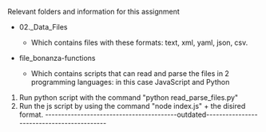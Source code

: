 Relevant folders and information for this assignment

- 02._Data_Files
  - Which contains files with these formats: text, xml, yaml, json, csv.

- file_bonanza-functions
  - Which contains scripts that can read and parse the files in 2 programming languages: in this case JavaScript and Python

1. Run python script with the command "python read_parse_files.py"
2. Run the js script by using the command "node index.js" + the disired format.
-----------------------------------------outdated-------------------------------------------

